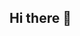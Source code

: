 ## Hi there 👋

<!--
**Yanyao-Guan-gzu/Yanyao-Guan-gzu** is a ✨ _special_ ✨ repository because its `README.md` (this file) appears on your GitHub profile.

Here are some ideas to get you started:

- 🔭 I’m currently working on Guizhou University.
- 🌱 I’m currently learning LLMs.
- 👯 I’m looking to collaborate on LLM projections.
- 🤔 I’m looking for help with LLM research.
- 💬 Ask me about ...
- 📫 How to reach me: 1904859381@qq.com
- 😄 Pronouns: ...
- ⚡ Fun fact: LO
-->
